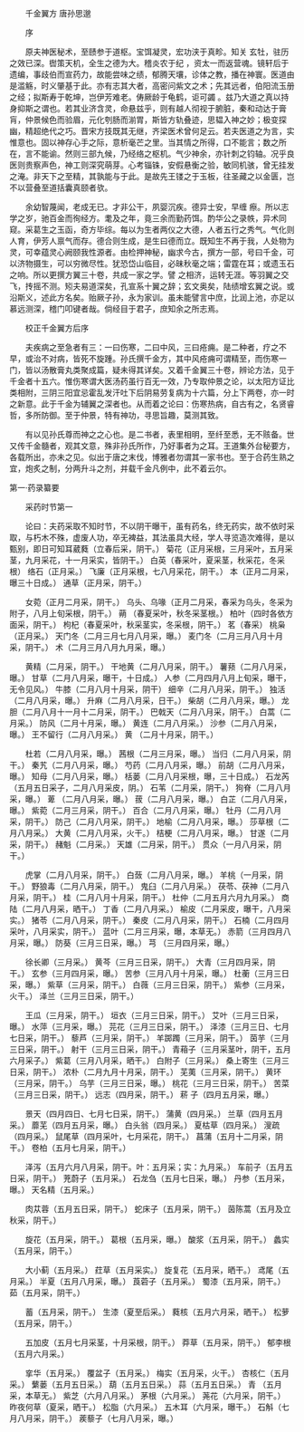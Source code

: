 <!-- { "loadSidebar": true } -->


　　千金翼方 唐孙思邈

　　序

　　原夫神医秘术，至赜参于道枢。宝饵凝灵，宏功浃于真畛。知关 玄牡，驻历之效已深。辔策天机，全生之德为大。稽炎农于纪 ，资太一而返营魂。镜轩后于遗编，事歧伯而宣药力，故能尝味之绩，郁腾天壤，诊体之教，播在神寰。医道由是滥觞，时义肇基于此。亦有志其大者，高密问紫文之术；先其远者，伯阳流玉册之经；拟斯寿于乾坤，岂伊芳难老。俦厥龄于龟鹤，讵可蠲 。兹乃大道之真以持身抑斯之谓也。若其业济含灵，命悬兹乎，则有越人彻视于腑脏，秦和动达于膏肓，仲景候色而验眉，元化刳肠而湔胃，斯皆方轨叠迹，思韫入神之妙；极变探幽，精超绝代之巧。晋宋方技既其无继，齐梁医术曾何足云。若夫医道之为言，实惟意也。固以神存心手之际，意析毫芒之里。当其情之所得，口不能言；数之所在，言不能谕。然则三部九候，乃经络之枢机。气少神余，亦针刺之钧轴。况乎良医则贵察声色，神工则深究萌芽。心考锱铢，安假悬衡之验，敏同机骇，曾无挂发之淹。非天下之至精，其孰能与于此。是故先王镂之于玉板，往圣藏之以金匮，岂不以营叠至道括囊真颐者欤。

　　余幼智蔑闻，老成无已。才非公干，夙婴沉疾。德异士安，早缠 瘵。所以志学之岁，驰百金而徇经方。耄及之年，竟三余而勤药饵。酌华公之录帙，异术同窥。采葛生之玉函，奇方毕综。每以为生者两仪之大德，人者五行之秀气。气化则人育，伊芳人禀气而存。德合则生成，是生曰德而立。既知生不再于我，人处物为灵，可幸蕴灵心阙颐我性源者。由检押神秘，幽求今古，撰方一部，号曰千金，可以济物摄生，可以穷微尽性。犹恐岱山临目，必昧秋毫之端；雷霆在耳；或遗玉石之响。所以更撰方翼三十卷，共成一家之学。譬 之相济，运转无涯。等羽翼之交飞，抟摇不测。矧夫易道深矣，孔宣系十翼之辞；玄文奥矣，陆绩增玄翼之说。或沿斯义，述此方名矣。贻厥子孙，永为家训。虽未能譬言中庶，比润上池，亦足以慕远测深，稽门叩键者哉。倘经目于君子，庶知余之所志焉。

　　校正千金翼方后序

　　夫疾病之至急者有三：一曰伤寒，二曰中风，三曰疮痈。是二种者，疗之不早，或治不对病，皆死不旋踵。孙氏撰千金方，其中风疮痈可谓精至，而伤寒一门，皆以汤散膏丸类聚成篇，疑未得其详矣。又着千金翼三十卷，辨论方法，见于千金者十五六。惟伤寒谓大医汤药虽行百无一效，乃专取仲景之论，以太阳方证比类相附，三阴三阳宜忌霍乱发汗吐下后阴易劳复病为十六篇，分上下两卷，亦一时之新意。此于千金为辅翼之深者也。从而着之论曰：伤寒热病，自古有之，名贤睿哲，多所防御。至于仲景，特有神功，寻思旨趣，莫测其致。

　　有以见孙氏尊而神之之心也。是二书者，表里相明，至纤至悉，无不赅备。世又传千金髓者，观其文意，殊非孙氏所作，乃好事者为之耳。王道集外台秘要方，各载所出，亦未之见。似出于唐之末伐，博雅者勿谓其一家书也。至于合药生熟之宜，炮炙之制，分两升斗之剂，并载千金凡例中，此不着云尔。

第一·药录纂要

　　采药时节第一

　　论曰：夫药采取不知时节，不以阴干曝干，虽有药名，终无药实，故不依时采取，与朽木不殊，虚废人功，卒无裨益，其法虽具大经，学人寻览造次难得，是以甄别，即日可知耳葳蕤（立春后采，阴干。） 菊花（正月采根，三月采叶，五月采茎，九月采花，十一月采实，皆阴干。） 白英（春采叶，夏采茎，秋采花，冬采根） 络石（正月采。） 飞廉（正月采根，七八月采花，阴干。） 本（正月二月采，曝三十日成。） 通草（正月采，阴干。）

　　女菀（正月二月采，阴干。） 乌头、乌喙（正月二月采，春采为乌头，冬采为附子，八月上旬采根，阴干。） 蒴 （春夏采叶，秋冬采茎根。） 柏叶（四时各依方面采，阴干。） 枸杞（春夏采叶，秋采茎实，冬采根，阴干。） 茗（春采） 桃枭（正月采。） 天门冬（二月三月七月八月采，曝。） 麦门冬（二月三月八月十月采，阴干。） 术（二月三月八月九月采，曝。）

　　黄精（二月采，阴干。） 干地黄（二月八月采，阴干。） 薯蓣（二月八月采，曝。） 甘草（二月八月采，曝干，十日成。） 人参（二月四月八月上旬采，曝干，无令见风。） 牛膝（二月八月十月采，阴干） 细辛（二月八月采，阴干。） 独活（二月八月采，曝。） 升麻（二月八月采，日干。） 柴胡（二月八月采，曝。） 龙胆（二月八月十一月十二月采，阴干。） 巴戟天（二月八月采，阴干。） 白蒿（二月采。） 防风（二月十月采，曝。） 黄连（二月八月采。） 沙参（二月八月采，曝。） 王不留行（二月八月采。） 黄 （二月十月采，阴干。）

　　杜若（二月八月采，曝。） 茜根（二月三月采，曝。） 当归（二月八月采，阴干。） 秦艽（二月八月采，曝。） 芍药（二月八月采，曝。） 前胡（二月八月采，曝。） 知母（二月八月采，曝。） 栝蒌（二月八月采根，曝，三十日成。） 石龙芮（五月五日采子，二月八月采皮，阴。） 石苇（二月采，阴干。） 狗脊（二月八月采，曝。） 萆 （二月八月采，曝。） 菝（二月八月采，曝。） 白芷（二月八月采，曝。） 紫菀（二月三月采，阴干。） 百合（二月八月采，曝。） 牡丹（二月八月采，阴干。） 防己（二月八月采，阴干。） 地榆（二月八月采，曝。） 莎草根（二月八月采。） 大黄（二月八月采，火干。） 桔梗（二月八月采，曝。） 甘遂（二月采，阴干。） 赭魁（二月采。） 天雄（二月采，阴干。） 贯众（一月八月采，阴干。）

　　虎掌（二月八月采，阴干。） 白蔹（二月八月采，曝。） 羊桃（一月采，阴干。） 野狼毒（二月八月采，阴干。） 鬼臼（二月八月采。） 茯苓、茯神（二月八月采，阴干。） 桂（二月八月十月采，阴干。） 杜仲（二月五月六月九月采。） 商陆（二月八月采，晒干。） 丁香（二月八月采。） 榆皮（二月采皮，曝干，八月采实。） 猪苓（二月八月采，阴干。） 秦皮（二月八月采，阴干。） 石楠（二月四月采叶，八月采实，阴干。） 蓝叶（二月三月采，曝，本草无。） 赤箭（三月四月八月采，曝。） 防葵（三月三日采，曝。） 芎 （三月四月采，曝。）

　　徐长卿（三月采。） 黄芩（三月三日采，阴干。） 大青（三月四月采，阴干。） 玄参（三月四月采，曝。） 苦参（三月八月十月采，曝。） 杜蘅（三月三日采，曝。） 紫草（三月采，阴干。） 白薇（三月三日采，阴干。） 紫参（三月采，火干。） 泽兰（三月三日采，阴干。）

　　王瓜（三月采，阴干。） 垣衣（三月三日采，阴干。） 艾叶（三月三日采，曝。） 水萍（三月采，曝。） 芫花（三月三日采，阴干。） 泽漆（三月三日、七月七日采，阴干。） 藜芦（三月采，阴干。） 羊踯躅（三月采，阴干。） 茵芋（三月三日采，阴干。） 射干（三月三日采，阴干。） 青葙子（三月采茎叶，阴干，五月六月采子。） 紫葛（三月八月采，晒干。） 白附子（三月采。） 桑上寄生（三月三日采，阴干。） 浓朴（二月九月十月采，阴干。） 芜荑（三月采，阴干。） 黄环（三月采，阴干。） 乌芋（三月三日采，曝。） 桃花（三月三日采，阴干。） 苦菜（三月三日采，阴干。） 远志（四月采，阴干。） 菥 子（四月五月采，曝。）

　　景天（四月四日、七月七日采，阴干。） 蒲黄（四月采。） 兰草（四月五月采。） 蘼芜（四月五月采，曝。） 白头翁（四月采。） 夏枯草（四月采。） 溲疏（四月采。） 鼠尾草（四月采叶，七月采花，阴干。） 菖蒲（五月十二月采，阴干。） 卷柏（五月七月采，阴干。）

　　泽泻（五月六月八月采，阴干。叶：五月采；实：九月采。） 车前子（五月五日采，阴干。） 茺蔚子（五月采。） 石龙刍（五月七日采，曝。） 丹参（五月采，曝。） 天名精（五月采。）

　　肉苁蓉（五月五日采，阴干。） 蛇床子（五月采，阴干。） 茵陈蒿（五月及立秋采，阴干。）

　　旋花（五月采，阴干。） 葛根（五月采，曝。） 酸浆（五月采，阴干。） 蠡实（五月采，阴干。）

　　大小蓟（五月采。） 荭草（五月采实。） 旋复花（五月采，晒干。） 鸢尾（五月采。） 半夏（五月八月采，曝。） 莨菪子（五月采。） 蜀漆（五月采，阴干。） 茹（五月采，阴干。）

　　蓄（五月采，阴干。） 生漆（夏至后采。） 蕤核（五月六月采，晒干。） 松萝（五月采，阴干。）

　　五加皮（五月七月采茎，十月采根，阴干。） 莽草（五月采，阴干。） 郁李根（五月六月采。）

　　挛华（五月采。） 覆盆子（五月采。） 梅实（五月采，火干。） 杏核仁（五月采。） 蘩蒌（五月五日采。） 葫（五月五日采。） 蒜（五月五日采。） 青 （五月采，本草无。） 紫芝（六月八月采。） 茅根（六月采。） 荛花（六月采，阴干。） 昨夜何草（夏采，晒干。） 松脂（六月采。） 五木耳（六月采，曝干。） 石斛（七月八月采，阴干。） 蒺藜子（七月八月采，曝。）

